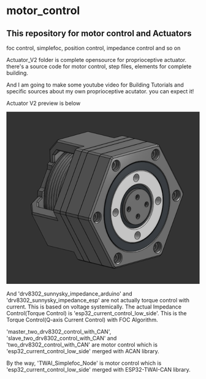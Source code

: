 # motor_control

## This repository for motor control and Actuators 
foc control, simplefoc, position control, impedance control and so on

Actuator_V2 folder is complete opensource for proprioceptive actuator. there's a source code for motor control, step files, elements for complete building.

And I am going to make some youtube video for Building Tutorials and specific sources about my own proprioceptive acutator. you can expect it!

Actuator V2 preview is below

![alt text](image.png)

And 'drv8302_sunnysky_impedance_arduino' and 'drv8302_sunnysky_impedance_esp' are not actually torque control with current. This is based on voltage systemically. The actual Impedance Control(Torque Control) is 'esp32_current_control_low_side'. This is the Torque Control(Q-axis Current Control) with FOC Algorithm. 

'master_two_drv8302_control_with_CAN', 'slave_two_drv8302_control_with_CAN' and 'two_drv8302_control_with_CAN' are motor control which is 'esp32_current_control_low_side' merged with ACAN library.

By the way, 'TWAI_Simplefoc_Node' is motor control which is 'esp32_current_control_low_side' merged with ESP32-TWAI-CAN library.